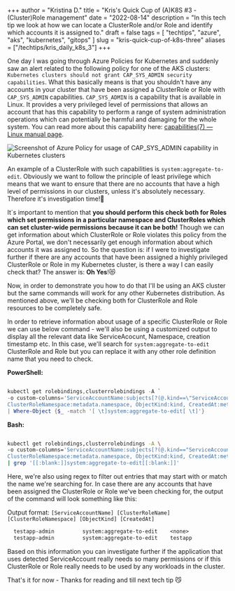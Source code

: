 +++
author = "Kristina D."
title = "Kris's Quick Cup of (A)K8S #3 - (Cluster)Role management"
date = "2022-08-14"
description = "In this tech tip we look at how we can locate a ClusterRole and/or Role and identify which accounts it is assigned to."
draft = false
tags = [
    "techtips",
    "azure",
    "aks",
    "kubernetes",
    "gitops"
]
slug = "kris-quick-cup-of-k8s-three"
aliases = ["/techtips/kris_daily_k8s_3"]
+++

One day I was going through Azure Policies for Kubernetes and suddenly saw an alert related to the following policy for one of the AKS clusters: ```Kubernetes clusters should not grant CAP_SYS_ADMIN security capabilities```. What this basically means is that you shouldn\'t have any accounts in your cluster that have been assigned a ClusterRole or Role with ```CAP_SYS_ADMIN``` capabilities. ```CAP_SYS_ADMIN``` is a capability that is available in Linux. It provides a very privileged level of permissions that allows an account that has this capability to perform a range of system administration operations which can potentially be harmful and damaging for the whole system. You can read more about this capability here: [capabilities(7) — Linux manual page](https://man7.org/linux/man-pages/man7/capabilities.7.html).

![Screenshot of Azure Policy for usage of CAP_SYS_ADMIN capability in Kubernetes clusters](../../images/tech_tips/k8s_policy_capsysadmin.png)

An example of a ClusterRole with such capabilities is ```system:aggregate-to-edit```. Obviously we want to follow the principle of least privilege which means that we want to ensure that there are no accounts that have a high level of permissions in our clusters, unless it\'s absolutely necessary. Therefore it\'s investigation time!🧐

It´s important to mention that **you should perform this check both for Roles which set permissions in a particular namespace and ClusterRoles which can set cluster-wide permissions because it can be both!** Though we can get information about which ClusterRole or Role violates this policy from the Azure Portal, we don\'t necessarily get enough information about which accounts it was assigned to. So the question is: if I were to investigate further if there are any accounts that have been assigned a highly privileged ClusterRole or Role in my Kubernetes cluster, is there a way I can easily check that? The answer is: **Oh Yes**!😻

Now, in order to demonstrate you how to do that I\'ll be using an AKS cluster but the same commands will work for any other Kubernetes distribution. As mentioned above, we\'ll be checking both for ClusterRole and Role resources to be completely safe.

In order to retrieve information about usage of a specific ClusterRole or Role we can use below command - we\'ll also be using a customized output to display all the relevant data like ServiceAcocunt, Namespace,  creation timestamp etc. In this case, we\'ll search for ```system:aggregate-to-edit``` ClusterRole and Role but you can replace it with any other role definition name that you need to check.

**PowerShell:**

```powershell

kubectl get rolebindings,clusterrolebindings -A `
-o custom-columns='ServiceAccountName:subjects[?(@.kind==\"ServiceAccount\")].name, ClusterRoleName:metadata.name, `
ClusterRoleNamespace:metadata.namespace, ObjectKind:kind, CreatedAt:metadata.creationTimestamp' `
| Where-Object {$_ -match '[ \t]system:aggregate-to-edit[ \t]'}

```

**Bash:**

```bash

kubectl get rolebindings,clusterrolebindings -A \
-o custom-columns='ServiceAccountName:subjects[?(@.kind=="ServiceAccount")].name, ClusterRoleName:metadata.name, \
ClusterRoleNamespace:metadata.namespace, ObjectKind:kind, CreatedAt:metadata.creationTimestamp' \ 
| grep '[[:blank:]]system:aggregate-to-edit[[:blank:]]'

```

Here, we\'re also using regex to filter out entries that may start with or match the name we\'re searching for. In case there are any accounts that have been assigned the ClusterRole or Role we\'ve been checking for, the output of the command will look something like this:

Output format: ```[ServiceAccountName] [ClusterRoleName] [ClusterRoleNamespace] [ObjectKind] [CreatedAt]```

``` txt
  testapp-admin         system:aggregate-to-edit    <none>                  ClusterRoleBinding                  2022-06-09T14:56:16Z
  testapp-admin         system:aggregate-to-edit    testapp                 RoleBinding                         2022-06-09T14:56:16Z
```

Based on this information you can investigate further if the application that uses detected ServiceAccount really needs so many permissions or if this ClusterRole or Role really needs to be used by any workloads in the cluster.

That\'s it for now - Thanks for reading and till next tech tip 😼
